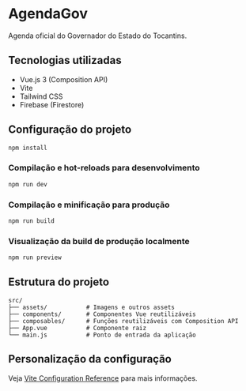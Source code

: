 # AgendaGov

Agenda oficial do Governador do Estado do Tocantins.

## Tecnologias utilizadas

- Vue.js 3 (Composition API)
- Vite
- Tailwind CSS
- Firebase (Firestore)

## Configuração do projeto

```bash
npm install
```

### Compilação e hot-reloads para desenvolvimento

```bash
npm run dev
```

### Compilação e minificação para produção

```bash
npm run build
```

### Visualização da build de produção localmente

```bash
npm run preview
```

## Estrutura do projeto

```
src/
├── assets/           # Imagens e outros assets
├── components/       # Componentes Vue reutilizáveis
├── composables/      # Funções reutilizáveis com Composition API
├── App.vue           # Componente raiz
└── main.js           # Ponto de entrada da aplicação
```

## Personalização da configuração

Veja [Vite Configuration Reference](https://vitejs.dev/config/) para mais informações.